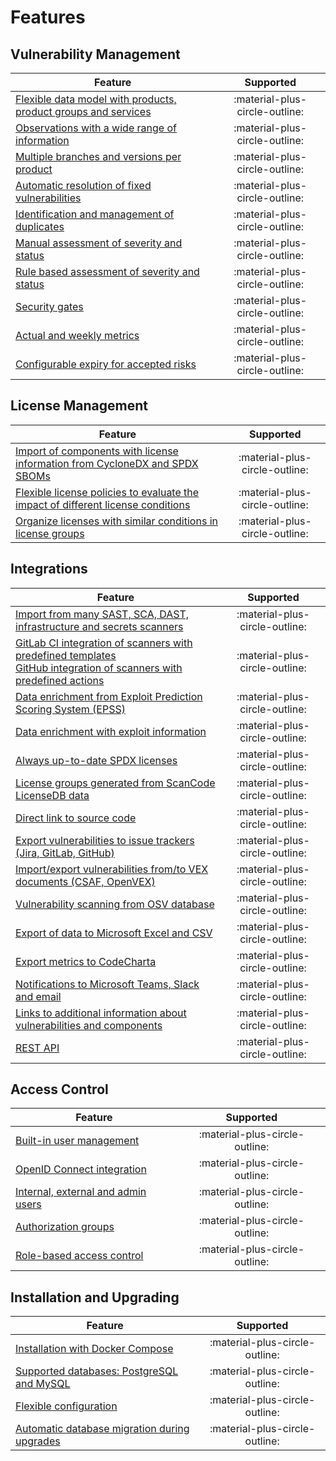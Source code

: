 # Features

## Vulnerability Management

| Feature | Supported |
|---------|:------------:|
| [Flexible data model with products, product groups and services](../getting_started/data_model.md)  | :material-plus-circle-outline: |
| [Observations with a wide range of information](../getting_started/anatomy_of_an_observation.md) | :material-plus-circle-outline: |
| [Multiple branches and versions per product](../usage/branches.md) | :material-plus-circle-outline: |
| [Automatic resolution of fixed vulnerabilities](../usage/import_observations.md#import-algorithm) | :material-plus-circle-outline: |
| [Identification and management of duplicates](../usage/duplicates.md) | :material-plus-circle-outline: |
| [Manual assessment of severity and status](../usage/assess_observations.md) | :material-plus-circle-outline: |
| [Rule based assessment of severity and status](../usage/rule_engine.md) | :material-plus-circle-outline: |
| [Security gates](../usage/security_gates.md) | :material-plus-circle-outline: |
| [Actual and weekly metrics](../usage/metrics.md) | :material-plus-circle-outline: |
| [Configurable expiry for accepted risks](../usage/risk_acceptance_expiry.md) | :material-plus-circle-outline: |

## License Management

| Feature | Supported |
|---------|:------------:|
| [Import of components with license information from CycloneDX and SPDX SBOMs](../usage/upload_sbom.md) | :material-plus-circle-outline: |
| [Flexible license policies to evaluate the impact of different license conditions](../usage/license_management.md#managing-license-policies) | :material-plus-circle-outline: |
| [Organize licenses with similar conditions in license groups](../usage/license_management.md#managing-license-groups) | :material-plus-circle-outline: |

## Integrations

| Feature | Supported |
|---------|:------------:|
| [Import from many SAST, SCA, DAST, infrastructure and secrets scanners](../integrations/supported_scanners.md) | :material-plus-circle-outline: |
| [GitLab CI integration of scanners with predefined templates](../integrations/github_actions_and_templates.md#examplary-pipeline-for-gitlab-ci-templates)<br />[GitHub integration of scanners with predefined actions](../integrations/github_actions_and_templates.md#examplary-workflow-for-github-actions) | :material-plus-circle-outline: |
| [Data enrichment from Exploit Prediction Scoring System (EPSS)](../integrations/epss.md) | :material-plus-circle-outline: |
| [Data enrichment with exploit information](../integrations/exploit_information.md) | :material-plus-circle-outline: |
| [Always up-to-date SPDX licenses](../integrations/license_data.md#spdx-licenses) | :material-plus-circle-outline: |
| [License groups generated from ScanCode LicenseDB data](../integrations/license_data.md#scancode-licensedb) | :material-plus-circle-outline: |
| [Direct link to source code](../integrations/source_code_repositories.md) | :material-plus-circle-outline: |
| [Export vulnerabilities to issue trackers (Jira, GitLab, GitHub)](../integrations/issue_trackers.md) | :material-plus-circle-outline: |
| [Import/export vulnerabilities from/to VEX documents (CSAF, OpenVEX)](../integrations/vex.md) | :material-plus-circle-outline: |
| [Vulnerability scanning from OSV database](../integrations/osv_scan.md) | :material-plus-circle-outline: |
| [Export of data to Microsoft Excel and CSV](../integrations/observations_export.md) | :material-plus-circle-outline: |
| [Export metrics to CodeCharta](../integrations/codecharta.md) | :material-plus-circle-outline: |
| [Notifications to Microsoft Teams, Slack and email](../integrations/notifications.md) | :material-plus-circle-outline: |
| [Links to additional information about vulnerabilities and components](../integrations/links.md) | :material-plus-circle-outline: |
| [REST API](../integrations/rest_api.md) | :material-plus-circle-outline: |

## Access Control

| Feature | Supported |
|---------|:------------:|
| [Built-in user management](../usage/users_permissions.md#users) | :material-plus-circle-outline: |
| [OpenID Connect integration](../integrations/oidc_authentication.md) | :material-plus-circle-outline: |
| [Internal, external and admin users](../usage/users_permissions.md#user-types) | :material-plus-circle-outline: |
| [Authorization groups](../usage/users_permissions.md#authorization-groups) | :material-plus-circle-outline: |
| [Role-based access control](../usage/users_permissions.md#roles-and-permissions) | :material-plus-circle-outline: |

## Installation and Upgrading

| Feature | Supported |
|---------|:------------:|
| [Installation with Docker Compose](../getting_started/installation.md) | :material-plus-circle-outline: |
| [Supported databases: PostgreSQL and MySQL](../getting_started/architecture.md) | :material-plus-circle-outline: |
| [Flexible configuration](../getting_started/configuration.md) | :material-plus-circle-outline: |
| [Automatic database migration during upgrades](../getting_started/upgrading.md) | :material-plus-circle-outline: |
